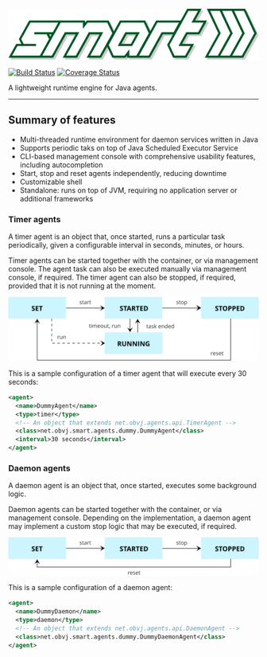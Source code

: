 ![SMART logo](resources/smart_logo.svg)

[![Build Status](https://travis-ci.org/oswaldobapvicjr/smart.svg?branch=master)](https://travis-ci.org/oswaldobapvicjr/smart) [![Coverage Status](https://coveralls.io/repos/github/oswaldobapvicjr/smart/badge.svg?branch=master)](https://coveralls.io/github/oswaldobapvicjr/smart?branch=master)

A lightweight runtime engine for Java agents.

---

## Summary of features

- Multi-threaded runtime environment for daemon services written in Java
- Supports periodic taks on top of Java Scheduled Executor Service
- CLI-based management console with comprehensive usability features, including autocompletion
- Start, stop and reset agents independently, reducing downtime
- Customizable shell
- Standalone: runs on top of JVM, requiring no application server or additional frameworks

### Timer agents

A timer agent is an object that, once started, runs a particular task periodically, given a configurable interval in seconds, minutes, or hours.

Timer agents can be started together with the container, or via management console.
The agent task can also be executed manually via management console, if required. The timer agent can also be stopped, if required, provided that it is not running at the moment.

![Timer agents state machine](resources/state_chart_timer_agents.svg)

This is a sample configuration of a timer agent that will execute every 30 seconds:

```xml
<agent>
  <name>DummyAgent</name>
  <type>timer</type>
  <!-- An object that extends net.obvj.agents.api.TimerAgent -->
  <class>net.obvj.smart.agents.dummy.DummyAgent</class>
  <interval>30 seconds</interval>
</agent>
```

### Daemon agents

A daemon agent is an object that, once started, executes some background logic.

Daemon agents can be started together with the container, or via management console. Depending on the implementation, a daemon agent may implement a custom stop logic that may be executed, if required. 

![Daemon agents state machine](resources/state_chart_daemon_agents.svg)

This is a sample configuration of a daemon agent:

```xml
<agent>
  <name>DummyDaemon</name>
  <type>daemon</type>
  <!-- An object that extends net.obvj.agents.api.DaemonAgent -->
  <class>net.obvj.smart.agents.dummy.DummyDaemonAgent</class>
</agent>
```
